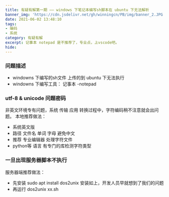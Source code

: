 ```yaml
---
title: 有疑有解第一期 —— windows 下笔记本编写sh脚本在 ubuntu 下无法解析
banner_img: 'https://cdn.jsdelivr.net/gh/winningcn/PB/img/banner_2.JPG'
date: 2021-06-02 13:48:10
tags: 
- 编码 
- 系统
category: 有疑有解
excerpt: 记事本 notepad 是不推荐了，专业点，上vscode吧。
hide:
---
```

### 问题描述
- windowns 下编写的sh文件 上传的到 ubuntu 下无法执行
- windowns 下编写工具： 记事本 -notepad
### utf-8 & unicode 问题密码
非英文环境专有问题，系统 传输 应用 转换过程中，字符编码稍不注意就会出问题。
本地推荐做法：
- 系统英文版
- 路径 文件名 单词 字母 避免中文
- 推荐 专业编辑器 处理字符文件
- python等 语言 有专门的库检测字符类型
### 一旦出现服务器脚本不执行 
服务器端推荐做法：
- 先安装 sudo apt install dos2unix
安装如上，开发人员早就想到了我们的问题
- 再运行 dos2unix xx.sh
